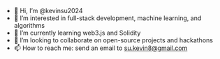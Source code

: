 - 👋 Hi, I’m @kevinsu2024
- 👀 I’m interested in full-stack development, machine learning, and algorithms
- 🌱 I’m currently learning web3.js and Solidity
- 💞️ I’m looking to collaborate on open-source projects and hackathons
- 📫 How to reach me: send an email to su.kevin8@gmail.com

<!---
kevinsu2024/kevinsu2024 is a ✨ special ✨ repository because its `README.md` (this file) appears on your GitHub profile.
You can click the Preview link to take a look at your changes.
--->
